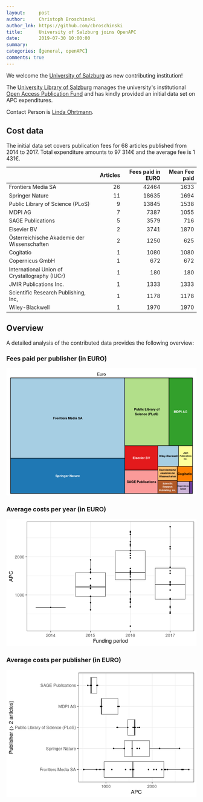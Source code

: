 ```yaml
---
layout:     post
author:     Christoph Broschinski
author_lnk: https://github.com/cbroschinski
title:      University of Salzburg joins OpenAPC
date:       2019-07-30 10:00:00
summary:    
categories: [general, openAPC]
comments: true
---
```





We welcome the [University of Salzburg](https://www.uni-salzburg.at/index.php?id=52&L=1) as new contributing institution!

The [University Library of Salzburg](https://www.uni-salzburg.at/index.php?id=132&L=1) manages the university's institutional [Open Access Publication Fund](https://www.uni-salzburg.at/index.php?id=67089&L=1) and has kindly provided an initial data set on APC expenditures.

Contact Person is [Linda Ohrtmann](mailto:open-access.ubs@sbg.ac.at).

## Cost data



The initial data set covers publication fees for 68 articles published from 2014 to 2017. Total expenditure amounts to 97 314€ and the average fee is 1 431€.


|                                              | Articles| Fees paid in EURO| Mean Fee paid|
|:---------------------------------------------|--------:|-----------------:|-------------:|
|Frontiers Media SA                            |       26|             42464|          1633|
|Springer Nature                               |       11|             18635|          1694|
|Public Library of Science (PLoS)              |        9|             13845|          1538|
|MDPI AG                                       |        7|              7387|          1055|
|SAGE Publications                             |        5|              3579|           716|
|Elsevier BV                                   |        2|              3741|          1870|
|Österreichische Akademie der Wissenschaften   |        2|              1250|           625|
|Cogitatio                                     |        1|              1080|          1080|
|Copernicus GmbH                               |        1|               672|           672|
|International Union of Crystallography (IUCr) |        1|               180|           180|
|JMIR Publications Inc.                        |        1|              1333|          1333|
|Scientific Research Publishing, Inc,          |        1|              1178|          1178|
|Wiley-Blackwell                               |        1|              1970|          1970|

## Overview

A detailed analysis of the contributed data provides the following overview:

### Fees paid per publisher (in EURO)

![plot of chunk tree_salzburg_2019_07_30_full](/figure/tree_salzburg_2019_07_30_full-1.png)

###  Average costs per year (in EURO)

![plot of chunk box_salzburg_2019_07_30_year_full](/figure/box_salzburg_2019_07_30_year_full-1.png)

###  Average costs per publisher (in EURO)

![plot of chunk box_salzburg_2019_07_30_publisher_full](/figure/box_salzburg_2019_07_30_publisher_full-1.png)
